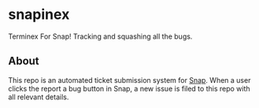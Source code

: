 snapinex
========

Terminex For Snap! Tracking and squashing all the bugs.

About
-----

This repo is an automated ticket submission system for [Snap](http://snap.berkeley.edu). When a user clicks the report a bug button in Snap, a new issue is filed to this repo with all relevant details. 
